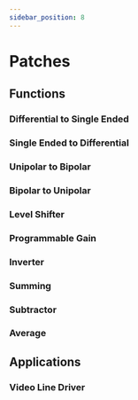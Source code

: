 ```yaml
---
sidebar_position: 8
---
```


# Patches

## Functions

### Differential to Single Ended 
### Single Ended to Differential 
### Unipolar to Bipolar
### Bipolar to Unipolar
### Level Shifter
### Programmable Gain
### Inverter
### Summing 
### Subtractor
### Average


## Applications

### Video Line Driver